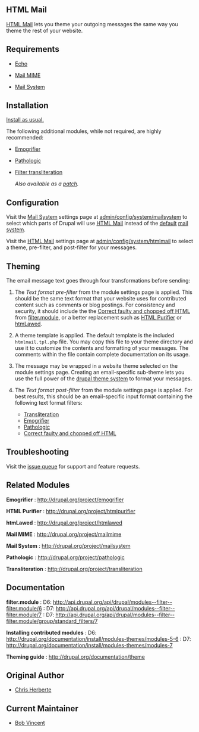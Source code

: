 ## HTML Mail

[HTML Mail](http://drupal.org/project/htmlmail) lets you theme your outgoing
messages the same way you theme the rest of your website.

## Requirements

*   [Echo](http://drupal.org/project/echo)

*   [Mail MIME](http://drupal.org/project/mailmime)

*   [Mail System](http://drupal.org/project/mailsystem)

## Installation

[Install as usual.](http://drupal.org/documentation/install/modules-themes/modules-7)

The following additional modules, while not required, are highly recommended:

*   [Emogrifier](http://drupal.org/project/emogrifier)

*   [Pathologic](http://drupal.org/project/pathologic)

*   [Filter transliteration](http://drupal.org/project/filter_transliteration)

    *Also available as a [patch](http://drupal.org/node/1095278#comment-4219530).*

## Configuration

Visit the [Mail System](http://drupal.org/project/mailsystem) settings page at
<u>admin/config/system/mailsystem</u> to select which parts of Drupal will use
[HTML Mail](http://drupal.org/project/htmlmail) instead of the
[default](http://api.drupal.org/api/drupal/modules--system--system.mail.inc/class/DefaultMailSystem/7)
[mail system](http://api.drupal.org/api/drupal/includes--mail.inc/function/drupal_mail_system/7).

Visit the [HTML Mail](http://drupal.org/project/htmlmail) settings page at
<u>admin/config/system/htmlmail</u> to select a theme, pre-filter,
and post-filter for your messages.

## Theming

The email message text goes through four transformations before sending:

1.  The *Text format pre-filter* from the module settings page is applied.
    This should be the same text format that your website uses for contributed
    content such as comments or blog postings.  For consistency and security,
    it should include the the
    [Correct faulty and chopped off HTML](http://api.drupal.org/api/drupal/modules--filter--filter.module/function/_filter_htmlcorrector/7)
    from
    [filter.module](http://api.drupal.org/api/drupal/modules--filter--filter.module/7),
    or a better replacement such as
    [HTML Purifier](http://drupal.org/project/htmlpurifier) or
    [htmLawed](http://drupal.org/project/htmlawed).

2.  A theme template is applied. The default template is the included
    `htmlmail.tpl.php` file.  You may copy this file to your theme directory
    and use it to customize the contents and formatting of your messages.  The
    comments within the file contain complete documentation on its usage.

3.  The message may be wrapped in a website theme selected on the module settings
    page.  Creating an email-specific sub-theme lets you use the full power of
    the [drupal theme system](http://drupal.org/documentation/theme) to format
    your messages.

4.  The *Text format post-filter* from the module settings page is applied. For
    best results, this should be an email-specific input format containing the
    following text format filters:

    * [Transliteration](http://drupal.org/project/filter_transliteration)
    * [Emogrifier](http://drupal.org/project/emogrifier)
    * [Pathologic](http://drupal.org/project/pathologic)
    * [Correct faulty and chopped off HTML](http://api.drupal.org/api/drupal/modules--filter--filter.module/function/_filter_htmlcorrector/7)

## Troubleshooting

Visit the [issue queue](http://drupal.org/project/issues/htmlmail) for support
and feature requests.

## Related Modules

**Emogrifier**
:    http://drupal.org/project/emogrifier

**HTML Purifier**
:    http://drupal.org/project/htmlpurifier

**htmLawed**
:    http://drupal.org/project/htmlawed

**Mail MIME**
:    http://drupal.org/project/mailmime

**Mail System**
:    http://drupal.org/project/mailsystem

**Pathologic**
:    http://drupal.org/project/pathologic

**Transliteration**
:    http://drupal.org/project/transliteration

## Documentation

**filter.module**
:    D6: http://api.drupal.org/api/drupal/modules--filter--filter.module/6
:    D7: http://api.drupal.org/api/drupal/modules--filter--filter.module/7
:    D7: http://api.drupal.org/api/drupal/modules--filter--filter.module/group/standard_filters/7

**Installing contributed modules**
:    D6: http://drupal.org/documentation/install/modules-themes/modules-5-6
:    D7: http://drupal.org/documentation/install/modules-themes/modules-7

**Theming guide**
:    http://drupal.org/documentation/theme

## Original Author

*    [Chris Herberte](http://drupal.org/user/1171)

## Current Maintainer

*    [Bob Vincent](http://drupal.org/user/36148)
